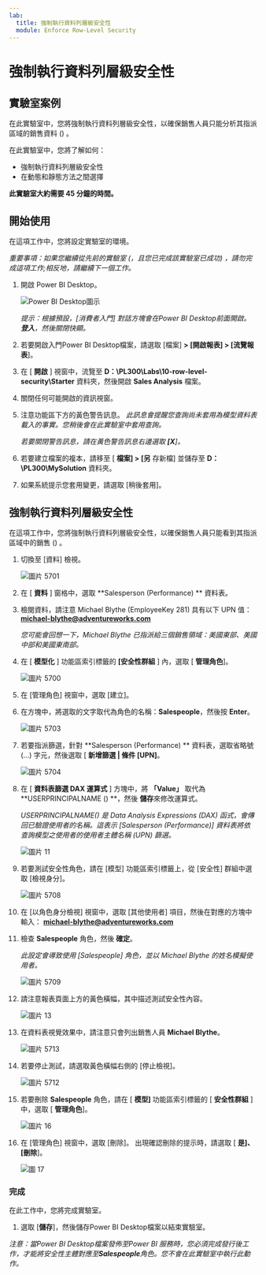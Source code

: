 ```yaml
---
lab:
  title: 強制執行資料列層級安全性
  module: Enforce Row-Level Security
---
```



# **強制執行資料列層級安全性**

## **實驗室案例**

在此實驗室中，您將強制執行資料列層級安全性，以確保銷售人員只能分析其指派區域的銷售資料 () 。

在此實驗室中，您將了解如何：

- 強制執行資料列層級安全性
- 在動態和靜態方法之間選擇

**此實驗室大約需要 45 分鐘的時間。**

## **開始使用**

在這項工作中，您將設定實驗室的環境。

*重要事項：如果您繼續從先前的實驗室 (，且您已完成該實驗室已成功) ，請勿完成這項工作;相反地，請繼續下一個工作。*

1. 開啟 Power BI Desktop。

    ![Power BI Desktop圖示](Linked_image_Files/02-load-data-with-power-query-in-power-bi-desktop_image1.png)

    *提示：根據預設，[消費者入門] 對話方塊會在Power BI Desktop前面開啟。**登入**，然後關閉快顯。*

1. 若要開啟入門Power BI Desktop檔案，請選取 [檔案] **> [開啟報表] > [流覽報表**]。

1. 在 [ **開啟** ] 視窗中，流覽至 **D：\PL300\Labs\10-row-level-security\Starter** 資料夾，然後開啟 **Sales Analysis** 檔案。

1. 關閉任何可能開啟的資訊視窗。

1. 注意功能區下方的黃色警告訊息。 *此訊息會提醒您查詢尚未套用為模型資料表載入的事實。您稍後會在此實驗室中套用查詢。*
    
    *若要關閉警告訊息，請在黃色警告訊息右邊選取 **[X**]。*

1. 若要建立檔案的複本，請移至 [ **檔案] > [另** 存新檔] 並儲存至 **D：\PL300\MySolution** 資料夾。

1. 如果系統提示您套用變更，請選取 [稍後套用]。

## **強制執行資料列層級安全性**

在這項工作中，您將強制執行資料列層級安全性，以確保銷售人員只能看到其指派區域中的銷售 () 。

1. 切換至 [資料] 檢視。

   ![圖片 5701](Linked_image_Files/04-configure-data-model-in-power-bi-desktop-advanced_image20.png)

1. 在 [ **資料** ] 窗格中，選取 **Salesperson (Performance) ** 資料表。


1. 檢閱資料，請注意 Michael Blythe (EmployeeKey 281) 具有以下 UPN 值： **michael-blythe@adventureworks.com**
    
    *您可能會回想一下，Michael Blythe 已指派給三個銷售領域：美國東部、美國中部和美國東南部。*

1. 在 [ **模型化** ] 功能區索引標籤的 **[安全性群組** ] 內，選取 [ **管理角色**]。

    ![圖片 5700](Linked_image_Files/04-configure-data-model-in-power-bi-desktop-advanced_image21.png)

1. 在 [管理角色] 視窗中，選取 [建立]。

1. 在方塊中，將選取的文字取代為角色的名稱：**Salespeople**，然後按 **Enter**。

   ![圖片 5703](Linked_image_Files/04-configure-data-model-in-power-bi-desktop-advanced_image23.png)

1. 若要指派篩選，針對 **Salesperson (Performance) ** 資料表，選取省略號 (...) 字元，然後選取 [ **新增篩選 \| 條件 [UPN]**。

   ![圖片 5704](Linked_image_Files/04-configure-data-model-in-power-bi-desktop-advanced_image24.png)

1. 在 [ **資料表篩選 DAX 運算式** ] 方塊中，將 **「Value」** 取代為 **USERPRINCIPALNAME () **，然後 **儲存**來修改運算式。
    
    *USERPRINCIPALNAME() 是 Data Analysis Expressions (DAX) 函式，會傳回已驗證使用者的名稱。這表示 [Salesperson (Performance)] 資料表將依查詢模型之使用者的使用者主體名稱 (UPN) 篩選。*

   ![圖片 11](Linked_image_Files/04-configure-data-model-in-power-bi-desktop-advanced_image25.png)

1. 若要測試安全性角色，請在 [模型] 功能區索引標籤上，從 [安全性] 群組中選取 [檢視身分]。

   ![圖片 5708](Linked_image_Files/04-configure-data-model-in-power-bi-desktop-advanced_image27.png)

1. 在 [以角色身分檢視] 視窗中，選取 [其他使用者] 項目，然後在對應的方塊中輸入： **michael-blythe@adventureworks.com**

1. 檢查 **Salespeople** 角色，然後 **確定**。
    
    *此設定會導致使用 [Salespeople] 角色，並以 Michael Blythe 的姓名模擬使用者。*

   ![圖片 5709](Linked_image_Files/04-configure-data-model-in-power-bi-desktop-advanced_image28.png)

1. 請注意報表頁面上方的黃色橫幅，其中描述測試安全性內容。

   ![圖片 13](Linked_image_Files/04-configure-data-model-in-power-bi-desktop-advanced_image30.png)

1. 在資料表視覺效果中，請注意只會列出銷售人員 **Michael Blythe**。

   ![圖片 5713](Linked_image_Files/04-configure-data-model-in-power-bi-desktop-advanced_image31.png)

1. 若要停止測試，請選取黃色橫幅右側的 [停止檢視]。

   ![圖片 5712](Linked_image_Files/04-configure-data-model-in-power-bi-desktop-advanced_image32.png)

1. 若要刪除 **Salespeople** 角色，請在 [ **模型]** 功能區索引標籤的 [ **安全性群組** ] 中，選取 [ **管理角色**]。

   ![圖片 16](Linked_image_Files/04-configure-data-model-in-power-bi-desktop-advanced_image33.png)

1. 在 [管理角色] 視窗中，選取 [刪除]。 出現確認刪除的提示時，請選取 [ **是]、[刪除**]。

   ![圖 17](Linked_image_Files/04-configure-data-model-in-power-bi-desktop-advanced_image34.png)

### **完成**

在此工作中，您將完成實驗室。

1. 選取 [**儲存**]，然後儲存Power BI Desktop檔案以結束實驗室。

*注意：當Power BI Desktop檔案發佈至Power BI 服務時，您必須完成發行後工作，才能將安全性主體對應至**Salespeople**角色。您不會在此實驗室中執行此動作。*
